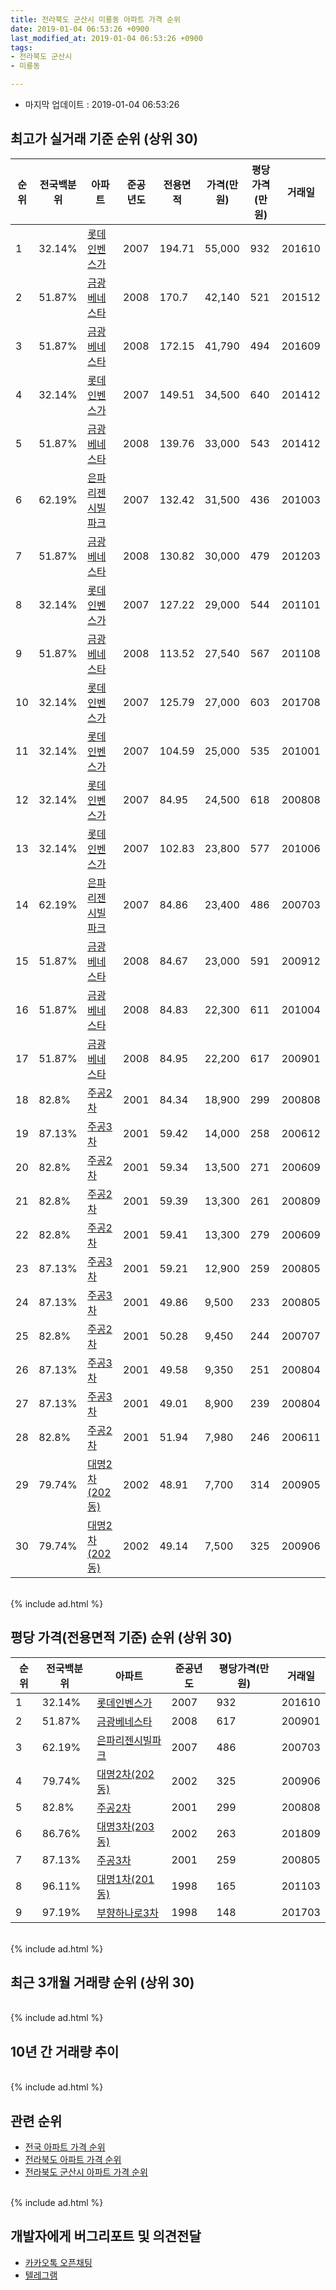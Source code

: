 ```yaml
---
title: 전라북도 군산시 미룡동 아파트 가격 순위
date: 2019-01-04 06:53:26 +0900
last_modified_at: 2019-01-04 06:53:26 +0900
tags:
- 전라북도 군산시
- 미룡동

---
```


* 마지막 업데이트 : 2019-01-04 06:53:26

## 최고가 실거래 기준 순위 (상위 30)


|순위|전국백분위|아파트|준공년도|전용면적|가격(만원)|평당가격(만원)|거래일|
|---|---|---|---|---|---|---|---|
|1|32.14%|[롯데인벤스가](https://search.naver.com/search.naver?query=%EC%A0%84%EB%9D%BC%EB%B6%81%EB%8F%84+%EA%B5%B0%EC%82%B0%EC%8B%9C+%EB%AF%B8%EB%A3%A1%EB%8F%99+%EB%A1%AF%EB%8D%B0%EC%9D%B8%EB%B2%A4%EC%8A%A4%EA%B0%80)|2007|194.71|55,000|932|201610|
|2|51.87%|[금광베네스타](https://search.naver.com/search.naver?query=%EC%A0%84%EB%9D%BC%EB%B6%81%EB%8F%84+%EA%B5%B0%EC%82%B0%EC%8B%9C+%EB%AF%B8%EB%A3%A1%EB%8F%99+%EA%B8%88%EA%B4%91%EB%B2%A0%EB%84%A4%EC%8A%A4%ED%83%80)|2008|170.7|42,140|521|201512|
|3|51.87%|[금광베네스타](https://search.naver.com/search.naver?query=%EC%A0%84%EB%9D%BC%EB%B6%81%EB%8F%84+%EA%B5%B0%EC%82%B0%EC%8B%9C+%EB%AF%B8%EB%A3%A1%EB%8F%99+%EA%B8%88%EA%B4%91%EB%B2%A0%EB%84%A4%EC%8A%A4%ED%83%80)|2008|172.15|41,790|494|201609|
|4|32.14%|[롯데인벤스가](https://search.naver.com/search.naver?query=%EC%A0%84%EB%9D%BC%EB%B6%81%EB%8F%84+%EA%B5%B0%EC%82%B0%EC%8B%9C+%EB%AF%B8%EB%A3%A1%EB%8F%99+%EB%A1%AF%EB%8D%B0%EC%9D%B8%EB%B2%A4%EC%8A%A4%EA%B0%80)|2007|149.51|34,500|640|201412|
|5|51.87%|[금광베네스타](https://search.naver.com/search.naver?query=%EC%A0%84%EB%9D%BC%EB%B6%81%EB%8F%84+%EA%B5%B0%EC%82%B0%EC%8B%9C+%EB%AF%B8%EB%A3%A1%EB%8F%99+%EA%B8%88%EA%B4%91%EB%B2%A0%EB%84%A4%EC%8A%A4%ED%83%80)|2008|139.76|33,000|543|201412|
|6|62.19%|[은파리젠시빌파크](https://search.naver.com/search.naver?query=%EC%A0%84%EB%9D%BC%EB%B6%81%EB%8F%84+%EA%B5%B0%EC%82%B0%EC%8B%9C+%EB%AF%B8%EB%A3%A1%EB%8F%99+%EC%9D%80%ED%8C%8C%EB%A6%AC%EC%A0%A0%EC%8B%9C%EB%B9%8C%ED%8C%8C%ED%81%AC)|2007|132.42|31,500|436|201003|
|7|51.87%|[금광베네스타](https://search.naver.com/search.naver?query=%EC%A0%84%EB%9D%BC%EB%B6%81%EB%8F%84+%EA%B5%B0%EC%82%B0%EC%8B%9C+%EB%AF%B8%EB%A3%A1%EB%8F%99+%EA%B8%88%EA%B4%91%EB%B2%A0%EB%84%A4%EC%8A%A4%ED%83%80)|2008|130.82|30,000|479|201203|
|8|32.14%|[롯데인벤스가](https://search.naver.com/search.naver?query=%EC%A0%84%EB%9D%BC%EB%B6%81%EB%8F%84+%EA%B5%B0%EC%82%B0%EC%8B%9C+%EB%AF%B8%EB%A3%A1%EB%8F%99+%EB%A1%AF%EB%8D%B0%EC%9D%B8%EB%B2%A4%EC%8A%A4%EA%B0%80)|2007|127.22|29,000|544|201101|
|9|51.87%|[금광베네스타](https://search.naver.com/search.naver?query=%EC%A0%84%EB%9D%BC%EB%B6%81%EB%8F%84+%EA%B5%B0%EC%82%B0%EC%8B%9C+%EB%AF%B8%EB%A3%A1%EB%8F%99+%EA%B8%88%EA%B4%91%EB%B2%A0%EB%84%A4%EC%8A%A4%ED%83%80)|2008|113.52|27,540|567|201108|
|10|32.14%|[롯데인벤스가](https://search.naver.com/search.naver?query=%EC%A0%84%EB%9D%BC%EB%B6%81%EB%8F%84+%EA%B5%B0%EC%82%B0%EC%8B%9C+%EB%AF%B8%EB%A3%A1%EB%8F%99+%EB%A1%AF%EB%8D%B0%EC%9D%B8%EB%B2%A4%EC%8A%A4%EA%B0%80)|2007|125.79|27,000|603|201708|
|11|32.14%|[롯데인벤스가](https://search.naver.com/search.naver?query=%EC%A0%84%EB%9D%BC%EB%B6%81%EB%8F%84+%EA%B5%B0%EC%82%B0%EC%8B%9C+%EB%AF%B8%EB%A3%A1%EB%8F%99+%EB%A1%AF%EB%8D%B0%EC%9D%B8%EB%B2%A4%EC%8A%A4%EA%B0%80)|2007|104.59|25,000|535|201001|
|12|32.14%|[롯데인벤스가](https://search.naver.com/search.naver?query=%EC%A0%84%EB%9D%BC%EB%B6%81%EB%8F%84+%EA%B5%B0%EC%82%B0%EC%8B%9C+%EB%AF%B8%EB%A3%A1%EB%8F%99+%EB%A1%AF%EB%8D%B0%EC%9D%B8%EB%B2%A4%EC%8A%A4%EA%B0%80)|2007|84.95|24,500|618|200808|
|13|32.14%|[롯데인벤스가](https://search.naver.com/search.naver?query=%EC%A0%84%EB%9D%BC%EB%B6%81%EB%8F%84+%EA%B5%B0%EC%82%B0%EC%8B%9C+%EB%AF%B8%EB%A3%A1%EB%8F%99+%EB%A1%AF%EB%8D%B0%EC%9D%B8%EB%B2%A4%EC%8A%A4%EA%B0%80)|2007|102.83|23,800|577|201006|
|14|62.19%|[은파리젠시빌파크](https://search.naver.com/search.naver?query=%EC%A0%84%EB%9D%BC%EB%B6%81%EB%8F%84+%EA%B5%B0%EC%82%B0%EC%8B%9C+%EB%AF%B8%EB%A3%A1%EB%8F%99+%EC%9D%80%ED%8C%8C%EB%A6%AC%EC%A0%A0%EC%8B%9C%EB%B9%8C%ED%8C%8C%ED%81%AC)|2007|84.86|23,400|486|200703|
|15|51.87%|[금광베네스타](https://search.naver.com/search.naver?query=%EC%A0%84%EB%9D%BC%EB%B6%81%EB%8F%84+%EA%B5%B0%EC%82%B0%EC%8B%9C+%EB%AF%B8%EB%A3%A1%EB%8F%99+%EA%B8%88%EA%B4%91%EB%B2%A0%EB%84%A4%EC%8A%A4%ED%83%80)|2008|84.67|23,000|591|200912|
|16|51.87%|[금광베네스타](https://search.naver.com/search.naver?query=%EC%A0%84%EB%9D%BC%EB%B6%81%EB%8F%84+%EA%B5%B0%EC%82%B0%EC%8B%9C+%EB%AF%B8%EB%A3%A1%EB%8F%99+%EA%B8%88%EA%B4%91%EB%B2%A0%EB%84%A4%EC%8A%A4%ED%83%80)|2008|84.83|22,300|611|201004|
|17|51.87%|[금광베네스타](https://search.naver.com/search.naver?query=%EC%A0%84%EB%9D%BC%EB%B6%81%EB%8F%84+%EA%B5%B0%EC%82%B0%EC%8B%9C+%EB%AF%B8%EB%A3%A1%EB%8F%99+%EA%B8%88%EA%B4%91%EB%B2%A0%EB%84%A4%EC%8A%A4%ED%83%80)|2008|84.95|22,200|617|200901|
|18|82.8%|[주공2차](https://search.naver.com/search.naver?query=%EC%A0%84%EB%9D%BC%EB%B6%81%EB%8F%84+%EA%B5%B0%EC%82%B0%EC%8B%9C+%EB%AF%B8%EB%A3%A1%EB%8F%99+%EC%A3%BC%EA%B3%B52%EC%B0%A8)|2001|84.34|18,900|299|200808|
|19|87.13%|[주공3차](https://search.naver.com/search.naver?query=%EC%A0%84%EB%9D%BC%EB%B6%81%EB%8F%84+%EA%B5%B0%EC%82%B0%EC%8B%9C+%EB%AF%B8%EB%A3%A1%EB%8F%99+%EC%A3%BC%EA%B3%B53%EC%B0%A8)|2001|59.42|14,000|258|200612|
|20|82.8%|[주공2차](https://search.naver.com/search.naver?query=%EC%A0%84%EB%9D%BC%EB%B6%81%EB%8F%84+%EA%B5%B0%EC%82%B0%EC%8B%9C+%EB%AF%B8%EB%A3%A1%EB%8F%99+%EC%A3%BC%EA%B3%B52%EC%B0%A8)|2001|59.34|13,500|271|200609|
|21|82.8%|[주공2차](https://search.naver.com/search.naver?query=%EC%A0%84%EB%9D%BC%EB%B6%81%EB%8F%84+%EA%B5%B0%EC%82%B0%EC%8B%9C+%EB%AF%B8%EB%A3%A1%EB%8F%99+%EC%A3%BC%EA%B3%B52%EC%B0%A8)|2001|59.39|13,300|261|200809|
|22|82.8%|[주공2차](https://search.naver.com/search.naver?query=%EC%A0%84%EB%9D%BC%EB%B6%81%EB%8F%84+%EA%B5%B0%EC%82%B0%EC%8B%9C+%EB%AF%B8%EB%A3%A1%EB%8F%99+%EC%A3%BC%EA%B3%B52%EC%B0%A8)|2001|59.41|13,300|279|200609|
|23|87.13%|[주공3차](https://search.naver.com/search.naver?query=%EC%A0%84%EB%9D%BC%EB%B6%81%EB%8F%84+%EA%B5%B0%EC%82%B0%EC%8B%9C+%EB%AF%B8%EB%A3%A1%EB%8F%99+%EC%A3%BC%EA%B3%B53%EC%B0%A8)|2001|59.21|12,900|259|200805|
|24|87.13%|[주공3차](https://search.naver.com/search.naver?query=%EC%A0%84%EB%9D%BC%EB%B6%81%EB%8F%84+%EA%B5%B0%EC%82%B0%EC%8B%9C+%EB%AF%B8%EB%A3%A1%EB%8F%99+%EC%A3%BC%EA%B3%B53%EC%B0%A8)|2001|49.86|9,500|233|200805|
|25|82.8%|[주공2차](https://search.naver.com/search.naver?query=%EC%A0%84%EB%9D%BC%EB%B6%81%EB%8F%84+%EA%B5%B0%EC%82%B0%EC%8B%9C+%EB%AF%B8%EB%A3%A1%EB%8F%99+%EC%A3%BC%EA%B3%B52%EC%B0%A8)|2001|50.28|9,450|244|200707|
|26|87.13%|[주공3차](https://search.naver.com/search.naver?query=%EC%A0%84%EB%9D%BC%EB%B6%81%EB%8F%84+%EA%B5%B0%EC%82%B0%EC%8B%9C+%EB%AF%B8%EB%A3%A1%EB%8F%99+%EC%A3%BC%EA%B3%B53%EC%B0%A8)|2001|49.58|9,350|251|200804|
|27|87.13%|[주공3차](https://search.naver.com/search.naver?query=%EC%A0%84%EB%9D%BC%EB%B6%81%EB%8F%84+%EA%B5%B0%EC%82%B0%EC%8B%9C+%EB%AF%B8%EB%A3%A1%EB%8F%99+%EC%A3%BC%EA%B3%B53%EC%B0%A8)|2001|49.01|8,900|239|200804|
|28|82.8%|[주공2차](https://search.naver.com/search.naver?query=%EC%A0%84%EB%9D%BC%EB%B6%81%EB%8F%84+%EA%B5%B0%EC%82%B0%EC%8B%9C+%EB%AF%B8%EB%A3%A1%EB%8F%99+%EC%A3%BC%EA%B3%B52%EC%B0%A8)|2001|51.94|7,980|246|200611|
|29|79.74%|[대명2차(202동)](https://search.naver.com/search.naver?query=%EC%A0%84%EB%9D%BC%EB%B6%81%EB%8F%84+%EA%B5%B0%EC%82%B0%EC%8B%9C+%EB%AF%B8%EB%A3%A1%EB%8F%99+%EB%8C%80%EB%AA%852%EC%B0%A8%28202%EB%8F%99%29)|2002|48.91|7,700|314|200905|
|30|79.74%|[대명2차(202동)](https://search.naver.com/search.naver?query=%EC%A0%84%EB%9D%BC%EB%B6%81%EB%8F%84+%EA%B5%B0%EC%82%B0%EC%8B%9C+%EB%AF%B8%EB%A3%A1%EB%8F%99+%EB%8C%80%EB%AA%852%EC%B0%A8%28202%EB%8F%99%29)|2002|49.14|7,500|325|200906|


<br>
{% include ad.html %}
<br>

## 평당 가격(전용면적 기준) 순위 (상위 30)


|순위|전국백분위|아파트|준공년도|평당가격(만원)|거래일|
|---|---|---|---|---|---|
|1|32.14%|[롯데인벤스가](https://search.naver.com/search.naver?query=%EC%A0%84%EB%9D%BC%EB%B6%81%EB%8F%84+%EA%B5%B0%EC%82%B0%EC%8B%9C+%EB%AF%B8%EB%A3%A1%EB%8F%99+%EB%A1%AF%EB%8D%B0%EC%9D%B8%EB%B2%A4%EC%8A%A4%EA%B0%80)|2007|932|201610|
|2|51.87%|[금광베네스타](https://search.naver.com/search.naver?query=%EC%A0%84%EB%9D%BC%EB%B6%81%EB%8F%84+%EA%B5%B0%EC%82%B0%EC%8B%9C+%EB%AF%B8%EB%A3%A1%EB%8F%99+%EA%B8%88%EA%B4%91%EB%B2%A0%EB%84%A4%EC%8A%A4%ED%83%80)|2008|617|200901|
|3|62.19%|[은파리젠시빌파크](https://search.naver.com/search.naver?query=%EC%A0%84%EB%9D%BC%EB%B6%81%EB%8F%84+%EA%B5%B0%EC%82%B0%EC%8B%9C+%EB%AF%B8%EB%A3%A1%EB%8F%99+%EC%9D%80%ED%8C%8C%EB%A6%AC%EC%A0%A0%EC%8B%9C%EB%B9%8C%ED%8C%8C%ED%81%AC)|2007|486|200703|
|4|79.74%|[대명2차(202동)](https://search.naver.com/search.naver?query=%EC%A0%84%EB%9D%BC%EB%B6%81%EB%8F%84+%EA%B5%B0%EC%82%B0%EC%8B%9C+%EB%AF%B8%EB%A3%A1%EB%8F%99+%EB%8C%80%EB%AA%852%EC%B0%A8%28202%EB%8F%99%29)|2002|325|200906|
|5|82.8%|[주공2차](https://search.naver.com/search.naver?query=%EC%A0%84%EB%9D%BC%EB%B6%81%EB%8F%84+%EA%B5%B0%EC%82%B0%EC%8B%9C+%EB%AF%B8%EB%A3%A1%EB%8F%99+%EC%A3%BC%EA%B3%B52%EC%B0%A8)|2001|299|200808|
|6|86.76%|[대명3차(203동)](https://search.naver.com/search.naver?query=%EC%A0%84%EB%9D%BC%EB%B6%81%EB%8F%84+%EA%B5%B0%EC%82%B0%EC%8B%9C+%EB%AF%B8%EB%A3%A1%EB%8F%99+%EB%8C%80%EB%AA%853%EC%B0%A8%28203%EB%8F%99%29)|2002|263|201809|
|7|87.13%|[주공3차](https://search.naver.com/search.naver?query=%EC%A0%84%EB%9D%BC%EB%B6%81%EB%8F%84+%EA%B5%B0%EC%82%B0%EC%8B%9C+%EB%AF%B8%EB%A3%A1%EB%8F%99+%EC%A3%BC%EA%B3%B53%EC%B0%A8)|2001|259|200805|
|8|96.11%|[대명1차(201동)](https://search.naver.com/search.naver?query=%EC%A0%84%EB%9D%BC%EB%B6%81%EB%8F%84+%EA%B5%B0%EC%82%B0%EC%8B%9C+%EB%AF%B8%EB%A3%A1%EB%8F%99+%EB%8C%80%EB%AA%851%EC%B0%A8%28201%EB%8F%99%29)|1998|165|201103|
|9|97.19%|[부향하나로3차](https://search.naver.com/search.naver?query=%EC%A0%84%EB%9D%BC%EB%B6%81%EB%8F%84+%EA%B5%B0%EC%82%B0%EC%8B%9C+%EB%AF%B8%EB%A3%A1%EB%8F%99+%EB%B6%80%ED%96%A5%ED%95%98%EB%82%98%EB%A1%9C3%EC%B0%A8)|1998|148|201703|


<br>
{% include ad.html %}
<br>

## 최근 3개월 거래량 순위 (상위 30)


<div style="width:100%;">
    <canvas id="deal_count_ranking" height="250"></canvas>
</div>


<script>
new Chart(document.getElementById("deal_count_ranking"), {
    type: 'horizontalBar',
    data: {
        labels: ['주공2차', '주공3차', '금광베네스타', '은파리젠시빌파크', '대명1차(201동)'],
        datasets: [{
            label: '실거래 수',
            data: [7, 7, 6, 1, 1],
            borderColor: "rgba(255, 0, 128, 1)",
            backgroundColor: "rgba(255, 0, 128, 0.5)",
            fill: false,
        }]
    },
    options: {
        responsive: true,
        title: {
            display: true,
            text: '최근 3개월 거래량 순위'
        },
        tooltips: {
            mode: 'index',
            intersect: false,
            callbacks: {
                title: function(tooltipItems, data) {
                    return "실거래 수:";
                },
                label: function(tooltipItem, data) {
                    return data.labels[tooltipItem.index] + ": " + tooltipItem.xLabel;
                }
            }
        },
        hover: {
            mode: 'nearest',
            intersect: true
        },
        scales: {
            xAxes: [{
                display: true,
                scaleLabel: {
                    display: true,
                    labelString: '실거래 수'
                },
                ticks: {
                    suggestedMin: 0,
                }
            }],
            yAxes: [{
                display: true,
                ticks: {
                    autoSkip: false,
                    callback: function(value, index, values) {
                        if (value.length > 15)
                            return value.substr(0, 13) + "...";
                        else
                            return value;
                    }
                },
                scaleLabel: {
                    display: false,
                }
            }]
        }
    }
});

</script>


<br>
{% include ad.html %}
<br>

## 10년 간 거래량 추이


<div style="width:100%;">
    <canvas id="deal_progress" height="250"></canvas>
</div>

<script>
new Chart(document.getElementById("deal_progress"), {
    type: 'line',
    data: {
        labels: ['200901','200902','200903','200904','200905','200906','200907','200908','200909','200910','200911','200912','201001','201002','201003','201004','201005','201006','201007','201008','201009','201010','201011','201012','201101','201102','201103','201104','201105','201106','201107','201108','201109','201110','201111','201112','201201','201202','201203','201204','201205','201206','201207','201208','201209','201210','201211','201212','201301','201302','201303','201304','201305','201306','201307','201308','201309','201310','201311','201312','201401','201402','201403','201404','201405','201406','201407','201408','201409','201410','201411','201412','201501','201502','201503','201504','201505','201506','201507','201508','201509','201510','201511','201512','201601','201602','201603','201604','201605','201606','201607','201608','201609','201610','201611','201612','201701','201702','201703','201704','201705','201706','201707','201708','201709','201710','201711','201712','201801','201802','201803','201804','201805','201806','201807','201808','201809','201810','201811','201812','201901'],
        datasets: [{
            label: '실거래 수',
            pointRadius: 1,
            data: [22, 42, 62, 30, 73, 99, 100, 107, 100, 110, 86, 73, 72, 74, 74, 63, 47, 52, 32, 42, 40, 45, 40, 55, 59, 101, 111, 70, 51, 63, 73, 71, 54, 47, 39, 35, 35, 30, 23, 26, 24, 26, 23, 22, 20, 23, 18, 18, 11, 28, 25, 22, 32, 26, 14, 13, 33, 36, 20, 22, 29, 34, 31, 21, 16, 17, 27, 31, 29, 28, 23, 21, 37, 26, 40, 26, 22, 29, 31, 50, 42, 30, 29, 26, 29, 35, 33, 42, 23, 24, 37, 31, 27, 45, 24, 25, 16, 23, 28, 29, 24, 30, 30, 28, 19, 19, 17, 23, 20, 23, 17, 16, 13, 18, 17, 20, 20, 22, 14, 7, 1],
            borderColor: "rgba(255, 201, 14, 1)",
            backgroundColor: "rgba(255, 201, 14, 0.5)",
            fill: true,
        }]
    },
    options: {
        responsive: true,
        title: {
            display: true,
            text: '10년간 거래량 추이'
        },
        tooltips: {
            mode: 'index',
            intersect: false,
        },
        hover: {
            mode: 'nearest',
            intersect: true
        },
        scales: {
            xAxes: [{
                display: true,
                scaleLabel: {
                    display: true,
                    labelString: '년/월'
                }
            }],
            yAxes: [{
                display: true,
                ticks: {
                    suggestedMin: 0,
                },
                scaleLabel: {
                    display: true,
                    labelString: '실거래 수'
                }
            }]
        }
    }
});

</script>


<br>
{% include ad.html %}
<br>

## 관련 순위

- [전국 아파트 가격 순위](https://inasie.github.io/apt-ranking/전국)
- [전라북도 아파트 가격 순위](https://inasie.github.io/apt-ranking/전라북도)
- [전라북도 군산시 아파트 가격 순위](https://inasie.github.io/apt-ranking/전라북도-군산시)


<br>
{% include ad.html %}
<br>

## 개발자에게 버그리포트 및 의견전달

- [카카오톡 오픈채팅](https://open.kakao.com/o/gLJUAP4)
- [텔레그램](https://t.me/inasie)

